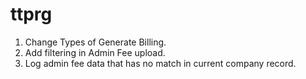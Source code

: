 # ttprg
1) Change Types of Generate Billing.
2) Add filtering in Admin Fee upload.
3) Log admin fee data that has no match in current company record.
